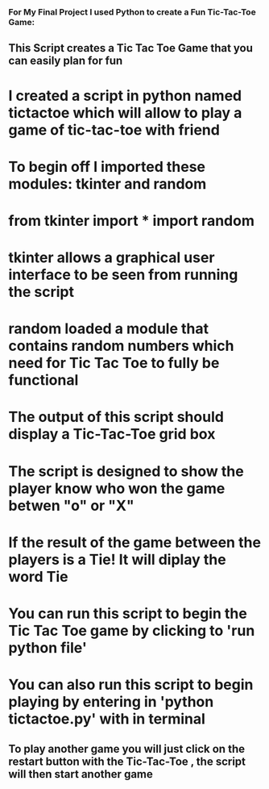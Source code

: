 ### For My Final Project I used Python to create a Fun Tic-Tac-Toe Game:
## This Script creates a Tic Tac Toe Game that you can easily plan for fun
# I created a script in python named tictactoe which will allow to play a game of tic-tac-toe with friend
# To begin off I imported these modules: tkinter and random
# from tkinter import *  import random
# tkinter allows a graphical user interface to be seen from running the script
# random loaded a module that contains random numbers which need for Tic Tac Toe to fully be functional
# The output of this script should display a Tic-Tac-Toe grid box
# The script is designed to show the player know who won the game betwen "o" or "X"
# If the result of the game between the players is a Tie! It will diplay the word Tie
# You can run this script to begin the Tic Tac Toe game by clicking to 'run python file'
# You can also run this script to begin playing by entering in 'python tictactoe.py' with in terminal
## To play another game you will just click on the restart button with the Tic-Tac-Toe , the script will then start another game
